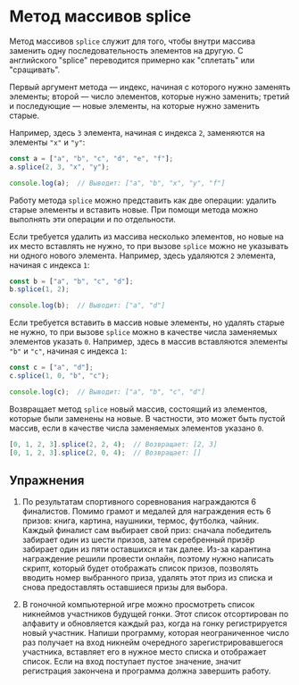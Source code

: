 # Метод массивов splice

Метод массивов `splice` служит для того, чтобы внутри массива заменить одну последовательность элементов на другую. С английского "splice" переводится примерно как "сплетать" или "сращивать".

Первый аргумент метода — индекс, начиная с которого нужно заменять элементы; второй — число элементов, которые нужно заменить; третий и последующие — новые элементы, на которые нужно заменить старые.

Например, здесь `3` элемента, начиная с индекса `2`, заменяются на элементы `"x"` и `"y"`:

```js
const a = ["a", "b", "c", "d", "e", "f"];
a.splice(2, 3, "x", "y");

console.log(a);  // Выводит: ["a", "b", "x", "y", "f"]
```

Работу метода `splice` можно представить как две операции: удалить старые элементы и вставить новые. При помощи метода можно выполнять эти операции и по отдельности.

Если требуется удалить из массива несколько элементов, но новые на их место вставлять не нужно, то при вызове `splice` можно не указывать ни одного нового элемента. Например, здесь удаляются `2` элемента, начиная с индекса `1`:

```js
const b = ["a", "b", "c", "d"];
b.splice(1, 2);

console.log(b);  // Выводит: ["a", "d"]
```

Если требуется вставить в массив новые элементы, но удалять старые не нужно, то при вызове `splice` можно в качестве числа заменяемых элементов указать `0`. Например, здесь в массив вставляются элементы `"b"` и `"c"`, начиная с индекса `1`:

```js
const c = ["a", "d"];
c.splice(1, 0, "b", "c");

console.log(c);  // Выводит: ["a", "b", "c", "d"]
```

Возвращает метод `splice` новый массив, состоящий из элементов, которые были заменены на новые. В частности, это может быть пустой массив, если в качестве числа заменяемых элементов указано `0`.

```js
[0, 1, 2, 3].splice(2, 2, 4);  // Возвращает: [2, 3]
[0, 1, 2, 3].splice(2, 0, 4);  // Возвращает: []
```

## Упражнения

1. По результатам спортивного соревнования награждаются 6 финалистов. Помимо грамот и медалей для награждения есть 6 призов: книга, картина, наушники, термос, футболка, чайник. Каждый финалист сам выбирает свой приз: сначала победитель забирает один из шести призов, затем серебренный призёр забирает один из пяти оставшихся и так далее. Из-за карантина награждение решили провести онлайн, поэтому нужно написать скрипт, который будет отображать список призов, позволять вводить номер выбранного приза, удалять этот приз из списка и снова предоставлять оставшиеся призы для выбора.

1. В гоночной компьютерной игре можно просмотреть список никнеймов участников будущей гонки. Этот список отсортирован по алфавиту и обновляется каждый раз, когда на гонку регистрируется новый участник. Напиши программу, которая неограниченное число раз получает на вход никнейм очередного зарегистрировавшегося участника, вставляет его в нужное место списка и отображает список. Если на вход поступает пустое значение, значит регистрация закончена и программа должна завершить работу.
